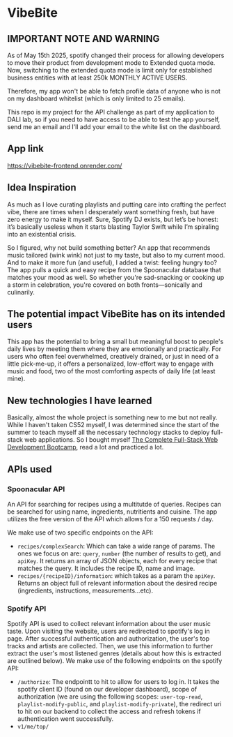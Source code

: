 # VibeBite
## IMPORTANT NOTE AND WARNING
As of May 15th 2025, spotify changed their process for allowing developers to move their product from development mode to Extended quota mode. Now, switching to the extended quota mode is limit only for established business entities with at least 250k MONTHLY ACTIVE USERS.

Therefore, my app won't be able to fetch profile data of anyone who is not on my dashboard whitelist (which is only limited to 25 emails).

This repo is my project for the API challenge as part of my application to DALI lab,
so if you need to have access to be able to test the app yourself, send me an email and I'll add your email to the white list on the dashboard.

## App link
https://vibebite-frontend.onrender.com/

## Idea Inspiration
As much as I love curating playlists and putting care into crafting the perfect vibe, there are times when I desperately want something fresh, but have zero energy to make it myself. Sure, Spotify DJ exists, but let’s be honest: it’s basically useless when it starts blasting Taylor Swift while I’m spiraling into an existential crisis.

So I figured, why not build something better? An app that recommends music tailored (wink wink) not just to my taste, but also to my current mood. And to make it more fun (and useful), I added a twist: feeling hungry too? The app pulls a quick and easy recipe from the Spoonacular database that matches your mood as well. So whether you're sad-snacking or cooking up a storm in celebration, you're covered on both fronts—sonically and culinarily.

## The potential impact VibeBite has on its intended users
This app has the potential to bring a small but meaningful boost to people's daily lives by meeting them where they are emotionally and practically. For users who often feel overwhelmed, creatively drained, or just in need of a little pick-me-up, it offers a personalized, low-effort way to engage with music and food, two of the most comforting aspects of daily life (at least mine).

## New technologies I have learned
Basically, almost the whole project is something new to me but not really. While I haven't taken CS52 myself, I was determined since the start of the summer to teach myself all the necessary technology stacks to deploy full-stack web applications. So I bought myself [The Complete Full-Stack Web Development Bootcamp](https://www.udemy.com/course/the-complete-web-development-bootcamp/?couponCode=KEEPLEARNING), read a lot and practiced a lot.


## APIs used
### Spoonacular API
An API for searching for recipes using a multitutde of queries. Recipes can be searched for using name, ingredients, nutritients and cuisine. The app utilizes the free version of the API which allows for a 150 requests / day.

We make use of two specific endpoints on the API:
- `recipes/complexSearch`: Which can take a wide range of params. The ones we focus on are: `query`, `number` (the number of results to get), and `apiKey`. It returns an array of JSON objects, each for every recipe that matches the query. It includes the recipe ID, name and image.
- `recipes/{recipeID}/information`: which takes as a param the `apiKey`. Returns an object full of relevant information about the desired recipe (ingredients, instructions, measurements...etc).

### Spotify API
Spotify API is used to collect relevant information about the user music taste. Upon visiting the website, users are redirected to spotify's log in page. After successful authentication and authorization, the user's top tracks and artists are collected. Then, we use this information to further extract the user's most listened genres (details about how this is extracted are outlined below).
We make use of the following endpoints on the spotify API:
- `/authorize`: The endpointt to hit to allow for users to log in. It takes the spotify client ID (found on our developer dashboard), scope of authorization (we are using the following scopes: `user-top-read`, `playlist-modify-public`, and `playlist-modify-private`), the redirect uri to hit on our backend to collect the access and refresh tokens if authentication went successfully.
- `v1/me/top/`